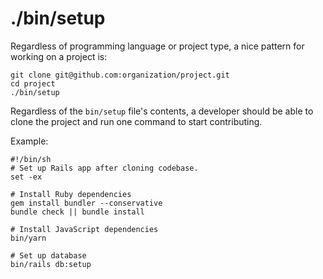 # ./bin/setup

Regardless of programming language or project type,
a nice pattern for working on a project is:

```
git clone git@github.com:organization/project.git
cd project
./bin/setup
```

Regardless of the `bin/setup` file's contents,
a developer should be able to clone the project and
run one command to start contributing.

Example:

```
#!/bin/sh
# Set up Rails app after cloning codebase.
set -ex

# Install Ruby dependencies
gem install bundler --conservative
bundle check || bundle install

# Install JavaScript dependencies
bin/yarn

# Set up database
bin/rails db:setup
```
